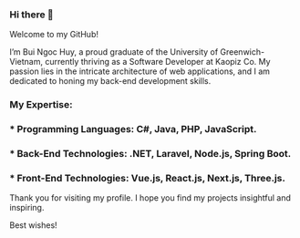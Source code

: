 ### Hi there 👋 

Welcome to my GitHub!

I’m Bui Ngoc Huy, a proud graduate of the University of Greenwich-Vietnam, currently thriving as a Software Developer at Kaopiz Co. My passion lies in the intricate architecture of web applications, and I am dedicated to honing my back-end development skills.

### My Expertise:
### * Programming Languages: C#, Java, PHP, JavaScript.
### * Back-End Technologies: .NET, Laravel, Node.js, Spring Boot.
### * Front-End Technologies: Vue.js, React.js, Next.js, Three.js.

Thank you for visiting my profile. I hope you find my projects insightful and inspiring.

Best wishes!

